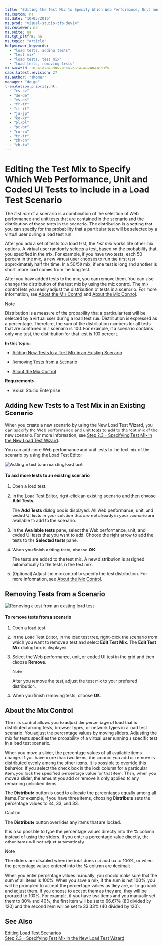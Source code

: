 ```yaml
---
title: "Editing the Test Mix to Specify Which Web Performance, Unit and Coded UI Tests to Include in a Load Test Scenario"
ms.custom: na
ms.date: "10/03/2016"
ms.prod: "visual-studio-tfs-dev14"
ms.reviewer: na
ms.suite: na
ms.tgt_pltfrm: na
ms.topic: "article"
helpviewer_keywords: 
  - "load tests, adding tests"
  - "test mix"
  - "load tests, test mix"
  - "load tests, removing tests"
ms.assetid: 303e1d70-5d98-424a-b51e-e0898e16d3f8
caps.latest.revision: 27
ms.author: "ahomer"
manager: "douge"
translation.priority.ht: 
  - "cs-cz"
  - "de-de"
  - "es-es"
  - "fr-fr"
  - "it-it"
  - "ja-jp"
  - "ko-kr"
  - "pl-pl"
  - "pt-br"
  - "ru-ru"
  - "tr-tr"
  - "zh-cn"
  - "zh-tw"
---
```

# Editing the Test Mix to Specify Which Web Performance, Unit and Coded UI Tests to Include in a Load Test Scenario
The *test mix* of a scenario is a combination of the selection of Web performance and unit tests that are contained in the scenario and the distribution of those tests in the scenario. The distribution is a setting that you can specify for the probability that a particular test will be selected by a virtual user during a load test run.  
  
 After you add a set of tests to a load test, the *test mix* works like other mix options. A virtual user randomly selects a test, based on the probability that you specified in the mix. For example, if you have two tests, each 50 percent in the mix, a new virtual user chooses to run the first test approximately half the time. In a 50/50 mix, if one test is long and another is short, more load comes from the long test.  
  
 After you have added tests to the mix, you can remove them. You can also change the distribution of the test mix by using the mix control. The mix control lets you easily adjust the distribution of tests in a scenario. For more information, see [About the Mix Control](../test/303e1d70-5d98-424a-b51e-e0898e16d3f8.md#EditingTestMixAboutMixControl) and [About the Mix Control](assetId:///2b64f0cf-c917-4e4e-a8df-1efcc9ff57f8).  
  
> [!NOTE]
>  Distribution is a measure of the probability that a particular test will be selected by a virtual user during a load test run. Distribution is expressed as a percentage. Therefore, the sum of the distribution numbers for all tests that are contained in a scenario is 100. For example, if a scenario contains only one test, the distribution for that test is 100 percent.  
  
 **In this topic:**  
  
-   [Adding New Tests to a Test Mix in an Existing Scenario](../test/303e1d70-5d98-424a-b51e-e0898e16d3f8.md#EditingTestMixAddTest)  
  
-   [Removing Tests from a Scenario](../test/303e1d70-5d98-424a-b51e-e0898e16d3f8.md#EditingTestMixRemoveTest)  
  
-   [About the Mix Control](../test/303e1d70-5d98-424a-b51e-e0898e16d3f8.md#EditingTestMixAboutMixControl)  
  
 **Requirements**  
  
-   Visual Studio Enterprise  
  
##  <a name="EditingTestMixAddTest"></a> Adding New Tests to a Test Mix in an Existing Scenario  
 When you create a new scenario by using the New Load Test Wizard, you can specify the Web performance and unit tests to add to the test mix of the new scenario. For more information, see [Step 2.3 - Specifying Test Mix in the New Load Test Wizard](../test_notintoc/creating-load-tests.md#CreatingLoadTestsUsingWizardStep2_3).  
  
 You can add more Web performance and unit tests to the text mix of the scenario by using the Load Test Editor.  
  
 ![Adding a test to an existing load test](../test/media/ltest_addingtests.png "LTest_AddingTests")  
  
#### To add more tests to an existing scenario  
  
1.  Open a load test.  
  
2.  In the Load Test Editor, right-click an existing scenario and then choose **Add Tests**.  
  
     The **Add Tests** dialog box is displayed. All Web performance, unit, and coded UI tests in your solution that are not already in your scenario are available to add to the scenario.  
  
3.  In the **Available tests** pane, select the Web performance, unit, and coded UI tests that you want to add. Choose the right arrow to add the tests to the **Selected tests** pane.  
  
4.  When you finish adding tests, choose **OK**.  
  
     The tests are added to the test mix. A new distribution is assigned automatically to the tests in the test mix.  
  
5.  (Optional) Adjust the mix control to specify the test distribution. For more information, see [About the Mix Control](../test/303e1d70-5d98-424a-b51e-e0898e16d3f8.md#EditingTestMixAboutMixControl).  
  
##  <a name="EditingTestMixRemoveTest"></a> Removing Tests from a Scenario  
 ![Removing a test from an existing load test](../test/media/ltest_removetest.png "LTest_RemoveTest")  
  
#### To remove tests from a scenario  
  
1.  Open a load test.  
  
2.  In the Load Test Editor, in the load test tree, right-click the scenario from which you want to remove a test and select **Edit Test Mix**. The **Edit Test Mix** dialog box is displayed.  
  
3.  Select the Web performance, unit, or coded UI test in the grid and then choose **Remove**.  
  
    > [!NOTE]
    >  After you remove the test, adjust the test mix to your preferred distribution.  
  
4.  When you finish removing tests, choose **OK**.  
  
##  <a name="EditingTestMixAboutMixControl"></a> About the Mix Control  
 The mix control allows you to adjust the percentage of load that is distributed among tests, browser types, or network types in a load test scenario. You adjust the percentage values by moving sliders. Adjusting the mix for tests specifies the probability of a virtual user running a specific test in a load test scenario.  
  
 When you move a slider, the percentage values of all available items change. If you have more than two items, the amount you add or remove is distributed evenly among the other items. It is possible to override this behavior. If you select the check box in the lock column for a particular item, you lock the specified percentage value for that item. Then, when you move a slider, the amount you add or remove is only applied to any remaining unlocked items.  
  
 The **Distribute** button is used to allocate the percentages equally among all items. For example, if you have three items, choosing **Distribute** sets the percentage values to 34, 33, and 33.  
  
> [!CAUTION]
>  The **Distribute** button overrides any items that are locked.  
  
 It is also possible to type the percentage values directly into the **%** column instead of using the sliders. If you enter a percentage value directly, the other items will not adjust automatically.  
  
> [!NOTE]
>  The sliders are disabled when the total does not add up to 100%, or when the percentage values entered into the **%** column are decimals.  
  
 When you enter percentage values manually, you should make sure that the sum of all items is 100%. When you save a mix, if the sum is not 100%, you will be prompted to accept the percentage values as they are, or to go back and adjust them. If you choose to accept them as they are, they will be prorated to 100%.  For example, if you have two items and you manually set them to 80% and 40%, the first item will be set to 66.67% (80 divided by 120) and the second item will be set to 33.33% (40 divided by 120).  
  
## See Also  
 [Editing Load Test Scenarios](../test/editing-load-test-scenarios-using-the-load-test-editor.md)   
 [Step 2.3 - Specifying Test Mix in the New Load Test Wizard](../test_notintoc/creating-load-tests.md#CreatingLoadTestsUsingWizardStep2_3)